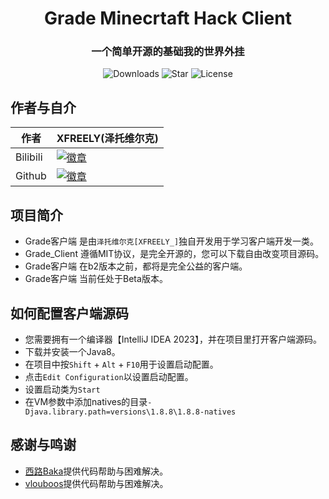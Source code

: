 <div align="center">

# Grade Minecrtaft Hack Client
### 一个简单开源的基础我的世界外挂
</div>
<div align="center">

![Downloads](https://img.shields.io/github/downloads/SentientWaste/GradeClient/total?logo=github&label=%E4%B8%8B%E8%BD%BD%E9%87%8F&style=for-the-badge&color=44cc11)
![Star](https://img.shields.io/github/stars/SentientWaste/GradeClient?logo=github&label=Star&style=for-the-badge)
![License](https://img.shields.io/github/license/SentientWaste/GradeClient?logo=github&label=开源协议&style=for-the-badge&color=ff7a35)

</div>

## 作者与自介
<div align="Left">
  
| 作者 | XFREELY(泽托维尔克) |
| ---------- | -----------|
| Bilibili | <a href="https://space.bilibili.com/1403109864"><img src="https://img.shields.io/badge/泽托维尔克%E7%9A%84-Bilibili-brightgreen" alt="徽章"></a> |
| Github | <a href="https://github.com/SentientWaste"><img src="https://img.shields.io/badge/泽托维尔克%E7%9A%84-Github-brightgreen" alt="徽章"></a> |

</div>

## 项目简介
* Grade客户端 是由`泽托维尔克[XFREELY_]`独自开发用于学习客户端开发一类。
* Grade_Client 遵循MIT协议，是完全开源的，您可以下载自由改变项目源码。
* Grade客户端 在b2版本之前，都将是完全公益的客户端。
* Grade客户端 当前任处于Beta版本。

## 如何配置客户端源码
* 您需要拥有一个编译器【IntelliJ IDEA 2023】，并在项目里打开客户端源码。
* 下载并安装一个Java8。
* 在项目中按`Shift` + `Alt` + `F10`用于设置启动配置。
* 点击`Edit Configuration`以设置启动配置。
* 设置启动类为`Start`
* 在VM参数中添加natives的目录`-Djava.library.path=versions\1.8.8\1.8.8-natives`

## 感谢与鸣谢
* [西路Baka](https://space.bilibili.com/1098028524/)提供代码帮助与困难解决。
* [vlouboos](https://github.com/vlouboos)提供代码帮助与困难解决。
